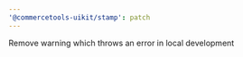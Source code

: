```yaml
---
'@commercetools-uikit/stamp': patch
---
```


Remove warning which throws an error in local development
